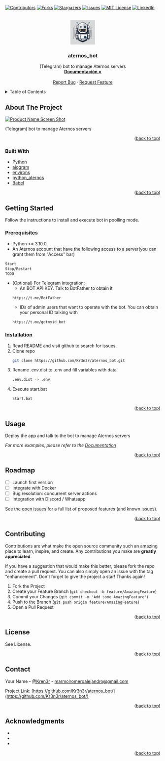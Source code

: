 <div id="top"></div>
<!--
*** Thanks for checking out the Best-README-Template. If you have a suggestion
*** that would make this better, please fork the repo and create a pull request
*** or simply open an issue with the tag "enhancement".
*** Don't forget to give the project a star!
*** Thanks again! Now go create something AMAZING! :D
-->



<!-- PROJECT SHIELDS -->
<!--
*** I'm using markdown "reference style" links for readability.
*** Reference links are enclosed in brackets [ ] instead of parentheses ( ).
*** See the bottom of this document for the declaration of the reference variables
*** for contributors-url, forks-url, etc. This is an optional, concise syntax you may use.
*** https://www.markdownguide.org/basic-syntax/#reference-style-links
-->
[![Contributors][contributors-shield]][contributors-url]
[![Forks][forks-shield]][forks-url]
[![Stargazers][stars-shield]][stars-url]
[![Issues][issues-shield]][issues-url]
[![MIT License][license-shield]][license-url]
[![LinkedIn][linkedin-shield]][linkedin-url]



<!-- PROJECT LOGO -->
<br />
<div align="center">
  <a href="https://github.com/Kr3n3r/aternos_bot/">
    <img src="zzz_readme_src/logo.png" alt="Logo" width="80" height="80">
  </a>

<h3 align="center">aternos_bot</h3>

  <p align="center">
    (Telegram) bot to manage Aternos servers
    <br />
    <a href="https://github.com/Kr3n3r/aternos_bot/tree/main/docs"><strong>Documentación »</strong></a>
    <br />
    <br />
    <a href="https://github.com/Kr3n3r/aternos_bot/issues">Report Bug</a>
    ·
    <a href="https://github.com/Kr3n3r/aternos_bot/issues">Request Feature</a>
  </p>
</div>



<!-- TABLE OF CONTENTS -->
<details>
  <summary>Table of Contents</summary>
  <ol>
    <li>
      <a href="#about-the-project">About The Project</a>
      <ul>
        <li><a href="#built-with">Built With</a></li>
      </ul>
    </li>
    <li>
      <a href="#getting-started">Getting Started</a>
      <ul>
        <li><a href="#prerequisites">Prerequisites</a></li>
        <li><a href="#installation">Installation</a></li>
      </ul>
    </li>
    <li><a href="#usage">Usage</a></li>
    <li><a href="#roadmap">Roadmap</a></li>
    <li><a href="#contributing">Contributing</a></li>
    <li><a href="#license">License</a></li>
    <li><a href="#contact">Contact</a></li>
    <li><a href="#acknowledgments">Acknowledgments</a></li>
  </ol>
</details>



<!-- ABOUT THE PROJECT -->
## About The Project

[![Product Name Screen Shot][product-screenshot]]()

(Telegram) bot to manage Aternos servers

<p align="right">(<a href="#top">back to top</a>)</p>



### Built With

* [Python](https://www.python.org/)
* [aiogram]()
* [environs]()
* [python_aternos]()
* [Babel]()

<p align="right">(<a href="#top">back to top</a>)</p>



<!-- GETTING STARTED -->
## Getting Started

Follow the instructions to install and execute bot in poolling mode.

### Prerequisites

* Python >= 3.10.0
* An Aternos account that have the following access to a server(you can grant them from "Access" bar)
```
Start
Stop/Restart
TODO
``` 
* (Optional) For Telegram integration:
  * An BOT API KEY. Talk to BotFather to obtain it
  ```sh
  https://t.me/BotFather
  ```
  * IDs of admin users that want to operate with the bot. You can obtain your personal ID talking with
  ```sh
  https://t.me/getmyid_bot
  ```

### Installation

1. Read README and visit github to search for issues.
2. Clone repo
   ```sh
   git clone https://github.com/Kr3n3r/aternos_bot.git
   ```
3. Rename .env.dist to .env and fill variables with data
   ```sh
   .env.dist -> .env
   ```
4. Execute start.bat
   ```sh
   start.bat
   ```

<p align="right">(<a href="#top">back to top</a>)</p>

<!-- USAGE EXAMPLES -->
## Usage

Deploy the app and talk to the bot to manage Aternos servers

_For more examples, please refer to the [Documentation](https://github.com/Kr3n3r/aternos_bot/blob/main/docs/)_

<p align="right">(<a href="#top">back to top</a>)</p>



<!-- ROADMAP -->
## Roadmap

- [ ] Launch first version
- [ ] Integrate with Docker
- [ ] Bug resolution: concurrent server actions
- [ ] Integration with Discord / Whatsapp

See the [open issues](https://github.com/Kr3n3r/aternos_bot/issues) for a full list of proposed features (and known issues).

<p align="right">(<a href="#top">back to top</a>)</p>



<!-- CONTRIBUTING -->
## Contributing

Contributions are what make the open source community such an amazing place to learn, inspire, and create. Any contributions you make are **greatly appreciated**.

If you have a suggestion that would make this better, please fork the repo and create a pull request. You can also simply open an issue with the tag "enhancement".
Don't forget to give the project a star! Thanks again!

1. Fork the Project
2. Create your Feature Branch (`git checkout -b feature/AmazingFeature`)
3. Commit your Changes (`git commit -m 'Add some AmazingFeature'`)
4. Push to the Branch (`git push origin feature/AmazingFeature`)
5. Open a Pull Request

<p align="right">(<a href="#top">back to top</a>)</p>



<!-- LICENSE -->
## License

See License.

<p align="right">(<a href="#top">back to top</a>)</p>



<!-- CONTACT -->
## Contact

Your Name - [@Kren3r](https://twitter.com/Kren3r) - marmolromeroalejandro@gmail.com

Project Link: [https://github.com/Kr3n3r/aternos_bot/](https://github.com/Kr3n3r/aternos_bot/)

<p align="right">(<a href="#top">back to top</a>)</p>



<!-- ACKNOWLEDGMENTS -->
## Acknowledgments

* []()
* []()
* []()

<p align="right">(<a href="#top">back to top</a>)</p>



<!-- MARKDOWN LINKS & IMAGES -->
<!-- https://www.markdownguide.org/basic-syntax/#reference-style-links -->
[contributors-shield]: https://img.shields.io/github/contributors/Kr3n3r/atlas_bot.svg?style=for-the-badge
[contributors-url]: https://github.com/Kr3n3r/atlas_bot/graphs/contributors
[forks-shield]: https://img.shields.io/github/forks/Kr3n3r/atlas_bot.svg?style=for-the-badge
[forks-url]: https://github.com/Kr3n3r/atlas_bot/network/members
[stars-shield]: https://img.shields.io/github/stars/Kr3n3r/atlas_bot.svg?style=for-the-badge
[stars-url]: https://github.com/Kr3n3r/atlas_bot/stargazers
[issues-shield]: https://img.shields.io/github/issues/Kr3n3r/atlas_bot.svg?style=for-the-badge
[issues-url]: https://github.com/Kr3n3r/atlas_bot/issues
[license-shield]: https://img.shields.io/github/license/Kr3n3r/atlas_bot.svg?style=for-the-badge
[license-url]: https://github.com/Kr3n3r/atlas_bot/blob/master/LICENSE.txt
[linkedin-shield]: https://img.shields.io/badge/-LinkedIn-black.svg?style=for-the-badge&logo=linkedin&colorB=555
[linkedin-url]: https://linkedin.com/in/alejandro-mármol-romero-885376229
[product-screenshot]: TODO
